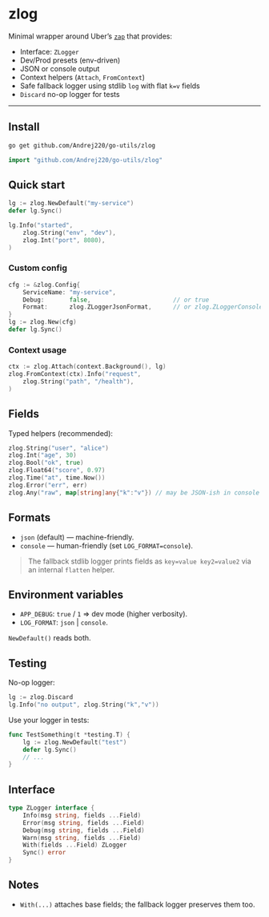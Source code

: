 # zlog

Minimal wrapper around Uber’s [`zap`](https://pkg.go.dev/go.uber.org/zap) that provides:
- Interface: `ZLogger`
- Dev/Prod presets (env-driven)
- JSON or console output
- Context helpers (`Attach`, `FromContext`)
- Safe fallback logger using stdlib `log` with flat `k=v` fields
- `Discard` no-op logger for tests

---

## Install

```bash
go get github.com/Andrej220/go-utils/zlog
```

```go
import "github.com/Andrej220/go-utils/zlog"
```

## Quick start

```go
lg := zlog.NewDefault("my-service")
defer lg.Sync()

lg.Info("started",
    zlog.String("env", "dev"),
    zlog.Int("port", 8080),
)
```

### Custom config

```go
cfg := &zlog.Config{
    ServiceName: "my-service",
    Debug:       false,                       // or true
    Format:      zlog.ZLoggerJsonFormat,      // or zlog.ZLoggerConsoleFormat
}
lg := zlog.New(cfg)
defer lg.Sync()
```

### Context usage

```go
ctx := zlog.Attach(context.Background(), lg)
zlog.FromContext(ctx).Info("request",
    zlog.String("path", "/health"),
)
```

## Fields

Typed helpers (recommended):
```go
zlog.String("user", "alice")
zlog.Int("age", 30)
zlog.Bool("ok", true)
zlog.Float64("score", 0.97)
zlog.Time("at", time.Now())
zlog.Error("err", err)
zlog.Any("raw", map[string]any{"k":"v"}) // may be JSON-ish in console output
```

## Formats

- `json` (default) — machine-friendly.
- `console` — human-friendly (set `LOG_FORMAT=console`).

> The fallback stdlib logger prints fields as `key=value key2=value2` via an internal `flatten` helper.

## Environment variables

- `APP_DEBUG`: `true` / `1` ⇒ dev mode (higher verbosity).
- `LOG_FORMAT`: `json` | `console`.

`NewDefault()` reads both.

## Testing

No-op logger:
```go
lg := zlog.Discard
lg.Info("no output", zlog.String("k","v"))
```

Use your logger in tests:
```go
func TestSomething(t *testing.T) {
    lg := zlog.NewDefault("test")
    defer lg.Sync()
    // ...
}
```

## Interface

```go
type ZLogger interface {
    Info(msg string, fields ...Field)
    Error(msg string, fields ...Field)
    Debug(msg string, fields ...Field)
    Warn(msg string, fields ...Field)
    With(fields ...Field) ZLogger
    Sync() error
}
```

## Notes

- `With(...)` attaches base fields; the fallback logger preserves them too.


